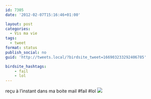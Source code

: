 ```yaml
---
id: 7305
date: '2012-02-07T15:16:46+01:00'

layout: post
categories:
  - Vis ma vie
tags:
  - tweet
format: status
publish_social: no
guid: 'http://tweets.local/?birdsite_tweet=166903233292406785'

birdsite_hashtags:
    - fail
    - lol
---
```


reçu à l’instant dans ma boite mail #fail #lol ![](http://tweets.local/wp-content/uploads/twitter-archive/tweets_media/166903233292406785-AlD1mzyCEAA95PK.jpg)